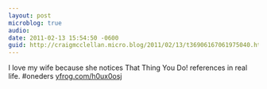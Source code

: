 ```yaml
---
layout: post
microblog: true
audio: 
date: 2011-02-13 15:54:50 -0600
guid: http://craigmcclellan.micro.blog/2011/02/13/t36906167061975040.html
---
```

I love my wife because she notices That Thing You Do! references in real life. #oneders [yfrog.com/h0ux0osj](http://yfrog.com/h0ux0osj)
